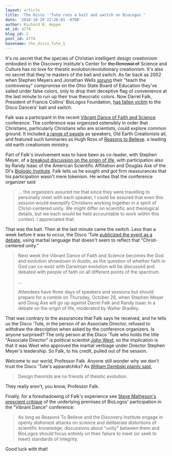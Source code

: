 ```yaml
---
layout: article
title: 'The Disco ''Tute runs a bait and switch on BioLogos '
date: '2010-10-29 22:26:01 -0700'
author: Richard B. Hoppe
mt_id: 4774
blog_id: 2
post_id: 4774
basename: the_disco_tute_1
---
```

It's no secret that the species of Christian intelligent design creationism embodied in the Discovery Institute's Center for ~~the Renewal of~~ Science and Culture has no love for theistic evolution/evolutionary creationism.  It's also no secret that they're masters of the bait and switch.  As far back as 2002 when Stephen Meyers and Jonathan Wells [sprung](http://www.millerandlevine.com/km/evol/debate.html) their "teach the controversy" compromise on the Ohio State Board of Education they've sailed under false colors, only to drop their deceptive flag of convenience at the last minute to run up their true theocratic colors.  Now Darrel Falk, President of Francis Collins' BioLogos Foundation, [has fallen victim](http://biologos.org/blog/i-am-the-lord-of-the-dancesaid-he-part-2/) to the Disco Dancers' bait and switch.

Falk was a participant in the recent [Vibrant Dance of Faith and Science](http://vibrantdance.org/) conference.  The conference was organized ostensibly in order that Christians, particularly Christians who are scientists, could explore common ground.  It included [a range of people](http://vibrantdance.org/symposium-1/speakers) as speakers, Old Earth Creationists all, and featured such luminaries as Hugh Ross of [Reasons to Believe](http://www.reasons.org/). a leading old earth creationism ministry.

Part of Falk's involvement was to have been as co-leader, with Stephen Meyer, of a [breakout discussion on the origin of life](http://vibrantdance.org/symposium-1/breakout-sessions), with participation also by Randy Isaac of the American Scientific Affiliation and Douglas Axe of the DI's [Biologic Institute](http://biologicinstitute.org/).  Falk tells us he sought _and got_ firm reassurances that his participation wasn't mere tokenism.  He writes that the conference organizer said 

>  ...  the organizers assured me that since they were travelling to personally meet with each speaker, I could be assured that even this session would exemplify Christians working together in a spirit of Christ-centered unity. We might differ on scientific and theological details, but we each would be held accountable to work within this context. I appreciated that.

That was the bait.  Then at the last minute came the switch.  Less than a week before it was to occur, the Disco 'Tute [publicized the event as a debate](http://www.evolutionnews.org/2010/10/meyer_and_axe_vs_falk_and_isaa039511.html), using martial language that doesn't seem to reflect that "Christ-centered unity."

> Next week the Vibrant Dance of Faith and Science becomes the God and evolution showdown in Austin, as the question of whether faith in God can co-exist with Darwinian evolution will be discussed and debated with people of faith on all different points of the spectrum.
> 
> ...
> 
> Attendees have three days of speakers and sessions but should prepare for a rumble on Thursday, October 28, when Stephen Meyer and Doug Axe will go up against Darrel Falk and Randy Isaac in a debate on the origin of life, moderated by Walter Bradley.

That was contrary to the assurances that Falk says he received, and he tells us the Disco 'Tute, in the person of an Associate Director, refused to withdraw the description when asked by the conference organizers.  Is anyone surprised?  The only person at the Disco 'Tute who holds the title "Associate Director" is political scientist [John West](http://www.discovery.org/contactInfo.php), so the implication is that it was West who approved the martial verbiage under Director Stephen Meyer's leadership.  So Falk, to his credit, pulled out of the session.

Welcome to our world, Professor Falk.  Anyone still wonder why we don't trust the Disco 'Tute's apparatchiks?  As [William Dembski  plainly said](http://www.origins.org/articles/dembski_theologn.html), 

> Design theorists are no friends of theistic evolution.

They really aren't, you know, Professor Falk.

Finally, for a foreshadowing of Falk's experience see [Steve Matheson's prescient critique](http://sfmatheson.blogspot.com/2010/10/biologos-and-christian-unity-part-i.html) of the underlying premises of BioLogos' participation in the "Vibrant Dance" conference:

> As long as Reasons To Believe and the Discovery Institute engage in openly dishonest attacks on science and deliberate distortions of scientific knowledge, discussions about "unity" between them and BioLogos should focus entirely on their failure to meet (or seek to meet) standards of integrity. 

Good luck with that!

